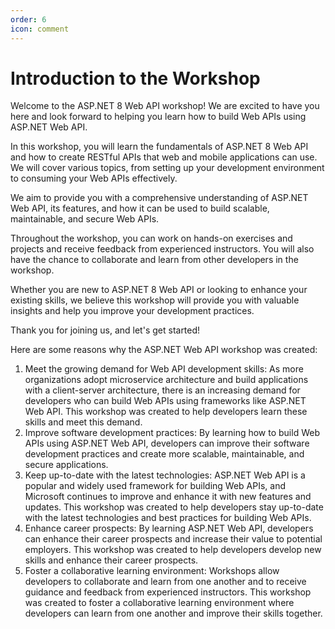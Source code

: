 ```yaml
---
order: 6
icon: comment
---
```

# Introduction to the Workshop

Welcome to the ASP.NET 8 Web API workshop! We are excited to have you here and look forward to helping you learn how to build Web APIs using ASP.NET Web API.

In this workshop, you will learn the fundamentals of ASP.NET 8 Web API and how to create RESTful APIs that web and mobile applications can use. We will cover various topics, from setting up your development environment to consuming your Web APIs effectively.

We aim to provide you with a comprehensive understanding of ASP.NET Web API, its features, and how it can be used to build scalable, maintainable, and secure Web APIs.

Throughout the workshop, you can work on hands-on exercises and projects and receive feedback from experienced instructors. You will also have the chance to collaborate and learn from other developers in the workshop.

Whether you are new to ASP.NET 8 Web API or looking to enhance your existing skills, we believe this workshop will provide you with valuable insights and help you improve your development practices.

Thank you for joining us, and let's get started!

Here are some reasons why the ASP.NET Web API workshop was created:

1. Meet the growing demand for Web API development skills: As more organizations adopt microservice architecture and build applications with a client-server architecture, there is an increasing demand for developers who can build Web APIs using frameworks like ASP.NET Web API. This workshop was created to help developers learn these skills and meet this demand.
2. Improve software development practices: By learning how to build Web APIs using ASP.NET Web API, developers can improve their software development practices and create more scalable, maintainable, and secure applications.
3. Keep up-to-date with the latest technologies: ASP.NET Web API is a popular and widely used framework for building Web APIs, and Microsoft continues to improve and enhance it with new features and updates. This workshop was created to help developers stay up-to-date with the latest technologies and best practices for building Web APIs.
4. Enhance career prospects: By learning ASP.NET Web API, developers can enhance their career prospects and increase their value to potential employers. This workshop was created to help developers develop new skills and enhance their career prospects.
5. Foster a collaborative learning environment: Workshops allow developers to collaborate and learn from one another and to receive guidance and feedback from experienced instructors. This workshop was created to foster a collaborative learning environment where developers can learn from one another and improve their skills together.
